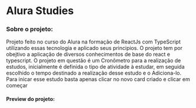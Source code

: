 # Alura Studies

### Sobre o projeto: 
Projeto feito no curso do Alura na formação de ReactJs com TypeScript utilizando essas tecnologia e aplicado seus principios. O projeto tem por obejtivo a aplicação de diversos conhecimentos de base do react e typescript. O projeto em questão é um Cronômetro para a realização de estudos, inicialmente é definida o tipo de atividade à estudar, em seguida escolhido o tempo destinado a realização desse estudo e o Adiciona-lo. Para inicar esse estudo basta apenas clicar no novo card criado e clicar em começar 


#### Preview do projeto: 

